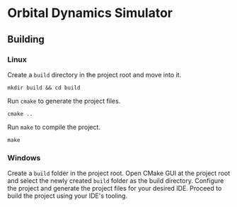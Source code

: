 # Orbital Dynamics Simulator

## Building
### Linux
Create a `build` directory in the project root and move into it.
    
    mkdir build && cd build

Run `cmake` to generate the project files.

    cmake ..

Run `make` to compile the project.

    make

### Windows
Create a `build` folder in the project root. Open CMake GUI at the project root 
and select the newly created `build` folder as the build directory. Configure 
the project and generate the project files for your desired IDE. Proceed to 
build the project using your IDE's tooling.
